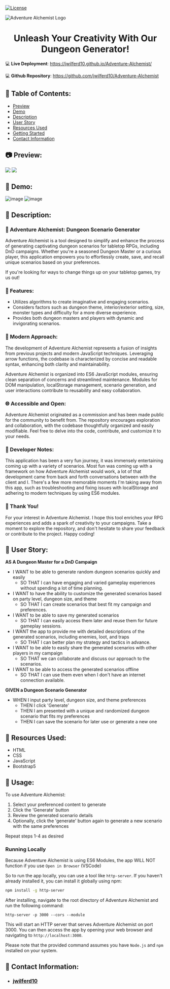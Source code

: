 [![License](https://img.shields.io/badge/license-MIT-blue.svg)](https://opensource.org/licenses/MIT)

![Adventure Alchemist Logo](assets/images/adventurealchemist.png)

<h1 align="center">
  Unleash Your Creativity With Our Dungeon Generator!
</h1>

:computer: **Live Deployment**: https://jwilferd10.github.io/Adventure-Alchemist/

:computer: **Github Repository**: https://github.com/jwilferd10/Adventure-Alchemist

## :open_file_folder: Table of Contents:
  - [Preview](#camera-preview)
  - [Demo](#movie_camera-demo)
  - [Description](#wave-description)
  - [User Story](#book-user-story)
  - [Resources Used](#floppy_disk-resources-used)
  - [Getting Started](#minidisc-usage)
  - [Contact Information](#e-mail-contact-information)

## :camera: Preview:
<p float="left">
  <img src= "assets/images/DesktopImg.png"/>
  <img src= "assets/images/MobileImg.png"/>
</p>

## :movie_camera: Demo:
![image](assets/images/AADeskGif.gif)
![image](assets/images/AAMobGif.gif)

## :wave: Description: 

### 🔮 Adventure Alchemist: Dungeon Scenario Generator

Adventure Alchemist is a tool designed to simplify and enhance the process of generating captivating dungeon scenarios for tabletop RPGs, including DnD campaigns. Whether you're a seasoned Dungeon Master or a curious player, this application empowers you to effortlessly create, save, and recall unique scenarios based on your preferences.

If you're looking for ways to change things up on your tabletop games, try us out! 

### 🚀 Features:

- Utilizes algorithms to create imaginative and engaging scenarios.
- Considers factors such as dungeon theme, interior/exterior setting, size, monster types and difficulty for a more diverse experience.
- Provides both dungeon masters and players with dynamic and invigorating scenarios.

### 🎯 Modern Approach:
The development of Adventure Alchemist represents a fusion of insights from previous projects and modern JavaScript techniques. Leveraging arrow functions, the codebase is characterized by concise and readable syntax, enhancing both clarity and maintainability.

Adventure Alchemist is organized into ES6 JavaScript modules, ensuring clean separation of concerns and streamlined maintenance. Modules for DOM manipulation, localStorage management, scenario generation, and user interactions contribute to reusability and easy collaboration.

### 🌐 Accessible and Open:
Adventure Alchemist originated as a commission and has been made public for the community to benefit from. The repository encourages exploration and collaboration, with the codebase thoughtfully organized and easily modifiable. Feel free to delve into the code, contribute, and customize it to your needs.

### 💭 Developer Notes:
This application has been a very fun journey, it was immensely entertaining coming up with a variety of scenarios. Most fun was coming up with a framework on how Adventure Alchemist would work, a lot of that development came from back and forth conversations between with the client and I. There's a few more memorable moments I'm taking away from this app, such as troubleshooting and fixing issues with localStorage and adhering to modern techniques by using ES6 modules. 

### 🙏 Thank You!
For your interest in Adventure Alchemist. I hope this tool enriches your RPG experiences and adds a spark of creativity to your campaigns. Take a moment to explore the repository, and don't hesitate to share your feedback or contribute to the project. Happy coding!

## :book: User Story:
**AS A Dungeon Master for a DnD Campaign**
- I WANT to be able to generate random dungeon scenarios quickly and easily
    - SO THAT I can have engaging and varied gameplay experiences without spending a lot of time planning.
- I WANT to have the ability to customize the generated scenarios based on party level, dungeon size, and theme
    - SO THAT I can create scenarios that best fit my campaign and preferences.
- I WANT to be able to save my generated scenarios
    - SO THAT I can easily access them later and reuse them for future gameplay sessions.
- I WANT the app to provide me with detailed descriptions of the generated scenarios, including enemies, loot, and traps
    - SO THAT I can better plan my strategy and tactics in advance.
- I WANT to be able to easily share the generated scenarios with other players in my campaign
    - SO THAT we can collaborate and discuss our approach to the scenarios.
- I WANT to be able to access the generated scenarios offline
    - SO THAT I can use them even when I don't have an internet connection available.

**GIVEN a Dungeon Scenario Generator**
- WHEN I input party level, dungeon size, and theme preferences
  - THEN I click 'Generate'
  - THEN I am presented with a unique and randomized dungeon scenario that fits my preferences
  - THEN I can save the scenario for later use or generate a new one
  
## :floppy_disk: Resources Used:
- HTML
- CSS
- JavaScript
- Bootstrap5

## :minidisc: Usage:
To use Adventure Alchemist:

1. Select your preferenced content to generate
2. Click the 'Generate' button
3. Review the generated scenario details
4. Optionally, click the 'generate' button again to generate a new scenario with the same preferences

Repeat steps 1-4 as desired

### Running Locally
Because Adventure Alchemist is using ES6 Modules, the app WILL NOT function if you use `Open in Browser` (VSCode) 

So to run the app locally, you can use a tool like `http-server`. If you haven't already installed it, you can install it globally using npm:

```bash
npm install -g http-server
```

After installing, navigate to the root directory of Adventure Alchemist and run the following command:

```
http-server -p 3000 --cors --module
```
This will start an HTTP server that serves Adventure Alchemist on port 3000. You can then access the app by opening your web browser and navigating to `http://localhost:3000`.

Please note that the provided command assumes you have `Node.js` and `npm` installed on your system.
  
## :e-mail: Contact Information:
- ### [jwilferd10](https://github.com/jwilferd10)
